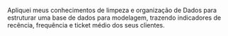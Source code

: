 Apliquei meus conhecimentos de limpeza e organização de Dados para estruturar uma base de dados para modelagem, trazendo indicadores de recência, frequência e ticket médio dos seus clientes.
